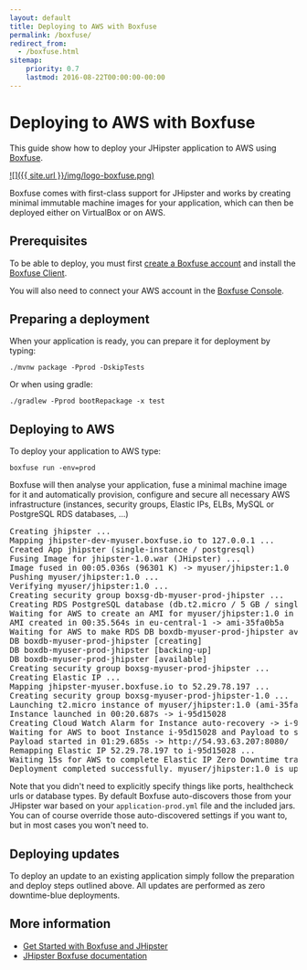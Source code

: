 ```yaml
---
layout: default
title: Deploying to AWS with Boxfuse
permalink: /boxfuse/
redirect_from:
  - /boxfuse.html
sitemap:
    priority: 0.7
    lastmod: 2016-08-22T00:00:00-00:00
---
```


# Deploying to AWS with Boxfuse

This guide show how to deploy your JHipster application to AWS using [Boxfuse](https://boxfuse.com/).

[![]({{ site.url }}/img/logo-boxfuse.png)](https://boxfuse.com/)

Boxfuse comes with first-class support for JHipster and works by creating minimal immutable machine images for your application, which can then be deployed either on VirtualBox or on AWS.

## Prerequisites

To be able to deploy, you must first [create a Boxfuse account](https://console.boxfuse.com) and install the [Boxfuse Client](https://boxfuse.com/getstarted/download).

You will also need to connect your AWS account in the [Boxfuse Console](https://console.boxfuse.com).

## Preparing a deployment

When your application is ready, you can prepare it for deployment by typing:

`./mvnw package -Pprod -DskipTests`

Or when using gradle:

`./gradlew -Pprod bootRepackage -x test`

## Deploying to AWS

To deploy your application to AWS type:

`boxfuse run -env=prod`

Boxfuse will then analyse your application, fuse a minimal machine image for it and automatically provision, configure and secure all necessary
AWS infrastructure (instances, security groups, Elastic IPs, ELBs, MySQL or PostgreSQL RDS databases, ...)

<pre>Creating jhipster ...
Mapping jhipster-dev-myuser.boxfuse.io to 127.0.0.1 ...
Created App jhipster (single-instance / postgresql)
Fusing Image for jhipster-1.0.war (JHipster) ...
Image fused in 00:05.036s (96301 K) -> myuser/jhipster:1.0
Pushing myuser/jhipster:1.0 ...
Verifying myuser/jhipster:1.0 ...
Creating security group boxsg-db-myuser-prod-jhipster ...
Creating RDS PostgreSQL database (db.t2.micro / 5 GB / single-az) => boxdb-myuser-prod-jhipster (this one-time action may take up to 10 minutes to complete) ...
Waiting for AWS to create an AMI for myuser/jhipster:1.0 in eu-central-1 (this may take up to 50 seconds) ...
AMI created in 00:35.564s in eu-central-1 -> ami-35fa0b5a
Waiting for AWS to make RDS DB boxdb-myuser-prod-jhipster available ...
DB boxdb-myuser-prod-jhipster [creating]
DB boxdb-myuser-prod-jhipster [backing-up]
DB boxdb-myuser-prod-jhipster [available]
Creating security group boxsg-myuser-prod-jhipster ...
Creating Elastic IP ...
Mapping jhipster-myuser.boxfuse.io to 52.29.78.197 ...
Creating security group boxsg-myuser-prod-jhipster-1.0 ...
Launching t2.micro instance of myuser/jhipster:1.0 (ami-35fa0b5a) in prod (eu-central-1) ...
Instance launched in 00:20.687s -> i-95d15028
Creating Cloud Watch Alarm for Instance auto-recovery -> i-95d15028-auto-recovery-alarm
Waiting for AWS to boot Instance i-95d15028 and Payload to start at http://54.93.63.207:8080/ ...
Payload started in 01:29.685s -> http://54.93.63.207:8080/
Remapping Elastic IP 52.29.78.197 to i-95d15028 ...
Waiting 15s for AWS to complete Elastic IP Zero Downtime transition ...
Deployment completed successfully. myuser/jhipster:1.0 is up and running at http://jhipster-myuser.boxfuse.io:8080/</pre>

Note that you didn't need to explicitly specify things like ports, healthcheck urls or database types. By default Boxfuse auto-discovers those
from your JHipster war based on your `application-prod.yml` file and the included jars. You can of course
override those auto-discovered settings if you want to, but in most cases you won't need to.

## Deploying updates

To deploy an update to an existing application simply follow the preparation and deploy steps outlined above. All updates
are performed as zero downtime-blue deployments.

## More information

*   [Get Started with Boxfuse and JHipster](https://boxfuse.com/getstarted/jhipster)
*   [JHipster Boxfuse documentation](https://boxfuse.com/docs/payloads/jhipster)
